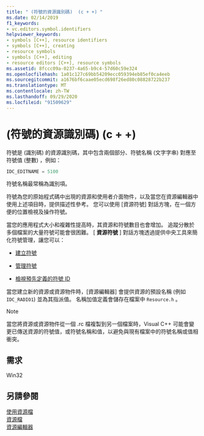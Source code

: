 ```yaml
---
title: " (符號的資源識別碼)  (c + +) "
ms.date: 02/14/2019
f1_keywords:
- vc.editors.symbol.identifiers
helpviewer_keywords:
- symbols [C++], resource identifiers
- symbols [C++], creating
- resource symbols
- symbols [C++], editing
- resource editors [C++], resource symbols
ms.assetid: 8fccc09a-0237-4a65-b9c4-57d60c59e324
ms.openlocfilehash: 1a01c127c69bb54209ecc059394eb85ef0ca4eeb
ms.sourcegitcommit: a1676bf6caae05ecd698f26ed80c08828722b237
ms.translationtype: MT
ms.contentlocale: zh-TW
ms.lasthandoff: 09/29/2020
ms.locfileid: "91509629"
---
```

# <a name="resource-identifiers-symbols-c"></a> (符號的資源識別碼)  (c + +) 

符號是 (識別碼) 的資源識別碼，其中包含兩個部分、符號名稱 (文字字串) 對應至符號值 (整數) ，例如：

```cpp
IDC_EDITNAME = 5100
```

符號名稱最常稱為識別項。

符號為您的原始程式碼中出現的資源和使用者介面物件，以及當您在資源編輯器中使用上述項目時，提供描述性參考。 您可以使用 [資源符號] [](./creating-new-symbols.md)對話方塊，在一個方便的位置檢視及操作符號。

當您的應用程式大小和複雜性提高時，其資源和符號數目也會增加。 追蹤分散於多個檔案的大量符號可能會很困難。 [ **資源符號** ] 對話方塊透過提供中央工具來簡化符號管理，讓您可以：

- [建立符號](../windows/creating-new-symbols.md)

- [管理符號](../windows/changing-a-symbol-or-symbol-name-id.md)

- [檢視預先定義的符號 ID](../windows/predefined-symbol-ids.md)

當您建立新的資源或資源物件時，[資源編輯器] [](../windows/resource-editors.md) 會提供資源的預設名稱 (例如 `IDC_RADIO1`) 並為其指派值。 名稱加值定義會儲存在檔案中 `Resource.h` 。

> [!NOTE]
> 當您將資源或資源物件從一個 .rc 檔複製到另一個檔案時，Visual C++ 可能會變更已傳送資源的符號值，或符號名稱和值，以避免與現有檔案中的符號名稱或值相衝突。

## <a name="requirements"></a>需求

Win32

## <a name="see-also"></a>另請參閱

[使用資源檔](../windows/working-with-resource-files.md)<br/>
[資源檔](../windows/resource-files-visual-studio.md)<br/>
[資源編輯器](../windows/resource-editors.md)<br/>
